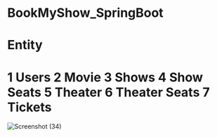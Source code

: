 # BookMyShow_SpringBoot

# Entity
# 1 Users 2 Movie 3 Shows 4 Show Seats 5 Theater 6 Theater Seats 7 Tickets


![Screenshot (34)](https://user-images.githubusercontent.com/115030944/215969798-38f04e12-ef4c-40e4-b74f-31ddd005e78f.png)




